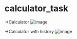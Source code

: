 # calculator_task

->Calculator
![image](https://user-images.githubusercontent.com/65856669/172764979-2a9f1d8f-ec0b-43a1-8501-761e084539fd.png)




->Calculator with history
![image](https://user-images.githubusercontent.com/65856669/172765063-3694eb51-eda1-409e-af91-fd79f18790f4.png)
